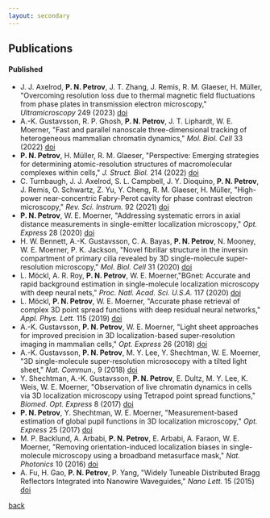```yaml
---
layout: secondary
---
```


## Publications

#### Published

* J. J. Axelrod, **P. N. Petrov**, J. T. Zhang, J. Remis, R. M. Glaeser, H. Müller, "Overcoming resolution loss due to thermal magnetic field fluctuations from phase plates in transmission electron microscopy," _Ultramicroscopy_ 249 (2023) <a href="https://doi.org/10.1101/2023.02.12.528160" target="_blank">doi</a>
* A.-K. Gustavsson, R. P. Ghosh, **P. N. Petrov**, J. T. Liphardt, W. E. Moerner, "Fast and parallel nanoscale three-dimensional tracking of heterogeneous mammalian chromatin dynamics," _Mol. Biol. Cell_ 33 (2022) <a href="https://doi.org/10.1091/mbc.E21-10-0514" target="_blank">doi</a>
* **P. N. Petrov**, H. Müller, R. M. Glaeser, "Perspective: Emerging strategies for determining atomic-resolution structures of macromolecular complexes within cells," _J. Struct. Biol._ 214 (2022) <a href="https://doi.org/10.1016/j.jsb.2021.107827" target="_blank">doi</a>
* C. Turnbaugh, J. J. Axelrod, S. L. Campbell, J. Y. Dioquino, **P. N. Petrov**, J. Remis, O. Schwartz, Z. Yu, Y. Cheng, R. M. Glaeser, H. Müller, "High-power near-concentric Fabry-Perot cavity for phase contrast electron microscopy," _Rev. Sci. Instrum._ 92 (2021) <a href="https://doi.org/10.1063/5.0045496" target="_blank">doi</a>
* **P. N. Petrov**, W. E. Moerner, "Addressing systematic errors in axial distance measurements in single-emitter localization microscopy," _Opt. Express_ 28 (2020) <a href="https://doi.org/10.1364/OE.391496" target="_blank">doi</a>
* H. W. Bennett, A.-K. Gustavsson, C. A. Bayas, **P. N. Petrov**, N. Mooney, W. E. Moerner, P. K. Jackson, "Novel fibrillar structure in the inversin compartment of primary cilia revealed by 3D single-molecule super-resolution microscopy," _Mol. Biol. Cell_ 31 (2020) <a href="https://doi.org/10.1091/mbc.E19-09-0499" target="_blank">doi</a>
* L. Möckl, A. R. Roy, **P. N. Petrov**, W. E. Moerner,"BGnet: Accurate and rapid background estimation in single-molecule localization microscopy with deep neural nets," _Proc. Natl. Acad. Sci. U.S.A._ 117 (2020) <a href="https://doi.org/10.1073/pnas.1916219117" target="_blank">doi</a>
* L. Möckl, **P. N. Petrov**, W. E. Moerner, "Accurate phase retrieval of complex 3D point spread functions with deep residual neural networks," _Appl. Phys. Lett._ 115 (2019) <a href="https://doi.org/10.1063/1.5125252" target="_blank">doi</a>
* A.-K. Gustavsson, **P. N. Petrov**, W. E. Moerner, "Light sheet approaches for improved precision in 3D localization-based super-resolution imaging in mammalian cells," _Opt. Express_ 26 (2018) <a href="https://doi.org/10.1364/OE.26.013122" target="_blank">doi</a>
* A.-K. Gustavsson, **P. N. Petrov**, M. Y. Lee, Y. Shechtman, W. E. Moerner, "3D single-molecule super-resolution microsocopy with a tilted light sheet," _Nat. Commun._, 9 (2018) <a href="https://doi.org/10.1038/s41467-017-02563-4" target="_blank">doi</a>
* Y. Shechtman, A.-K. Gustavsson, **P. N. Petrov**, E. Dultz, M. Y. Lee, K. Weis, W. E. Moerner, "Observation of live chromatin dynamics in cells via 3D localization microscopy using Tetrapod point spread functions," _Biomed. Opt. Express_ 8 (2017) <a href="https://doi.org/10.1364/BOE.8.005735" target="_blank">doi</a>
* **P. N. Petrov**, Y. Shechtman, W. E. Moerner, "Measurement-based estimation of global pupil functions in 3D localization microscopy," _Opt. Express_ 25 (2017) <a href="http://doi.org/10.1364/oe.25.007945" target="_blank">doi</a>
* M. P. Backlund, A. Arbabi, **P. N. Petrov**, E. Arbabi, A. Faraon, W. E. Moerner, "Removing orientation-induced localization biases in single-molecule microscopy using a broadband metasurface mask," _Nat. Photonics_ 10 (2016) <a href="http://doi.org/10.1038/nphoton.2016.93" target="_blank">doi</a>
* A. Fu, H. Gao, **P. N. Petrov**, P. Yang, "Widely Tuneable Distributed Bragg Reflectors Integrated into Nanowire Waveguides," _Nano Lett._ 15 (2015) <a href="http://doi.org/10.1021/acs.nanolett.5b02839" target="_blank">doi</a>

[back](./)
